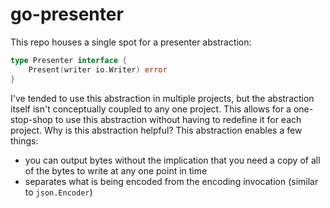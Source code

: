 # go-presenter

This repo houses a single spot for a presenter abstraction:

```go
type Presenter interface {
    Present(writer io.Writer) error
}
```

I've tended to use this abstraction in multiple projects, but the abstraction itself isn't conceptually coupled to any one project.
This allows for a one-stop-shop to use this abstraction without having to redefine it for each project. Why is this abstraction helpful? 
This abstraction enables a few things:
- you can output bytes without the implication that you need a copy of all of the bytes to write at any one point in time
- separates what is being encoded from the encoding invocation (similar to `json.Encoder`)

